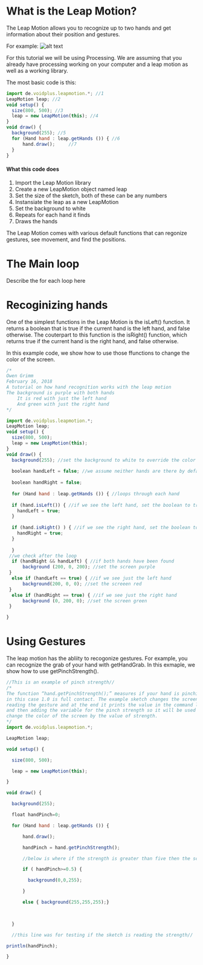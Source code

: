# What is the Leap Motion?
The Leap Motion allows you to recognize up to two hands and get information about their position and gestures. 

For example: 
![alt text](https://i.imgur.com/vKRDXap.png)

For this tutorial we will be using Processing. We are assuming that you already have processing working on your computer and a leap motion as well as a working library.

The most basic code is this:
```javascript
import de.voidplus.leapmotion.*; //1
LeapMotion leap; //2
void setup() {
  size(800, 500); //3
  leap = new LeapMotion(this); //4
}
void draw() {
  background(255); //5
  for (Hand hand : leap.getHands ()) { //6
      hand.draw();     //7
  }
}
```
#### What this code does
1. Import the Leap Motion library
2. Create a new LeapMotion object named leap
3. Set the size of the sketch, both of these can be any numbers
4. Instansiate the leap as a new LeapMotion
5. Set the background to white
6. Repeats for each hand it finds
7. Draws the hands

The Leap Motion comes with various default functions that can regonize gestures, see movement, and find the positions.

# The Main loop

Describe the for each loop here

# Recoginizing hands

One of the simplest functions in the Leap Motion is the isLeft() function. It returns a boolean that is true if the current hand is the left hand, and false otherwise. The couterpart to this function is the isRight() function, which returns true if the current hand is the right hand, and false otherwise.

In this example code, we show how to use those ffunctions to change the color of the screen.

```javascript
/* 
Owen Grimm
February 16, 2018
A tutorial on how hand recognition works with the leap motion
The background is purple with both hands
    It is red with just the left hand
    And green with just the right hand
*/

import de.voidplus.leapmotion.*; 
LeapMotion leap;
void setup() {
  size(800, 500);
  leap = new LeapMotion(this);
}
void draw() {
  background(255); //set the background to white to override the color it was before
  
  boolean handLeft = false; //we assume neither hands are there by default, so we set both hands to false
  
  boolean handRight = false;  
  
  for (Hand hand : leap.getHands ()) { //loops through each hand 
  
  if (hand.isLeft()) { //if we see the left hand, set the boolean to true
    handLeft = true; 
  }
  
  if (hand.isRight() ) { //if we see the right hand, set the boolean to true
    handRight = true; 
  }
  
  }
 //we check after the loop
  if (handRight && handLeft) { //if both hands have been found
      background (200, 0, 200); //set the screen purple     
 } 
  else if (handLeft == true) { //if we see just the left hand
      background(200, 0, 0); //set the screeen red
 } 
  else if (handRight == true) { //if we see just the right hand
      background (0, 200, 0); //set the screen green
 }

}
```
# Using Gestures

The leap motion has the abliity to recogonize gestures. For example, you can recognize the grab of your hand with getHandGrab. In this exmaple, we show how to use getPinchStrength(). 

```javascript
//This is an example of pinch strength//
/*
The function “hand.getPinchStrength();” measures if your hand is pinching on a scale from 0.0-1.0, 
in this case 1.0 is full contact. The example sketch changes the screen color with the strength of the pinch after 
reading the gesture and at the end it prints the value in the command line. First by setting up the base example code 
and then adding the variable for the pinch strength so it will be used correctly and then creating an if loop to 
change the color of the screen by the value of strength. 
*/
import de.voidplus.leapmotion.*;

LeapMotion leap;

void setup() {

  size(800, 500);

  leap = new LeapMotion(this);

}

void draw() {

  background(255);

  float handPinch=0;

  for (Hand hand : leap.getHands ()) {

      hand.draw();

      handPinch = hand.getPinchStrength();

      //below is where if the strength is greater than five then the screen goes from white to blue//

      if ( handPinch>=0.5) {

        background(0,0,255);

      }

      else { background(255,255,255);}

     

  }

  //this line was for testing if the sketch is reading the strength//

println(handPinch);

}

```


